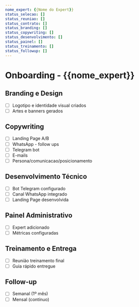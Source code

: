 ```yaml
---
nome_expert: {{Nome do Expert}}
status_selecao: []
status_reuniao: []
status_contrato: []
status_branding: []
status_copywriting: []
status_desenvolvimento: []
status_painel: []
status_treinamento: []
status_followup: []
---
```


# Onboarding - {{nome_expert}}


## Branding e Design
- [ ] Logotipo e identidade visual criados
- [ ] Artes e banners gerados

## Copywriting
- [ ] Landing Page A/B
- [ ] WhatsApp - follow ups 
- [ ] Telegram bot
- [ ] E-mails
- [ ] Persona/comunicacao/posicionamento

## Desenvolvimento Técnico
- [ ] Bot Telegram configurado
- [ ] Canal WhatsApp integrado
- [ ] Landing Page desenvolvida

## Painel Administrativo
- [ ] Expert adicionado
- [ ] Métricas configuradas

## Treinamento e Entrega
- [ ] Reunião treinamento final
- [ ] Guia rápido entregue

## Follow-up
- [ ] Semanal (1º mês)
- [ ] Mensal (contínuo)